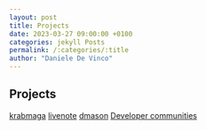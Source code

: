 ```yaml
---
layout: post
title: Projects
date: 2023-03-27 09:00:00 +0100
categories: jekyll Posts
permalink: /:categories/:title
author: "Daniele De Vinco"
---
```


## Projects  

[krabmaga](https://krabmaga.github.io/)
[livenote](https://github.com/isislab-unisa/livenote-plus-plus)
[dmason](https://github.com/eclab/mason/tree/master/contrib/distributed)
[Developer communities](https://github.com/ddevin96/DevCommunities)
